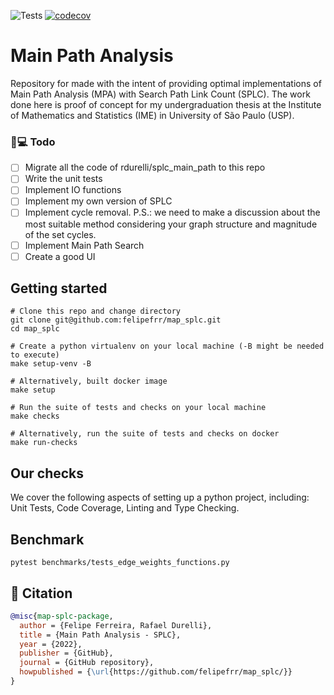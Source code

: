 ![Tests](https://github.com/felipefrr/map_splc/actions/workflows/tests.yml/badge.svg) [![codecov](https://codecov.io/gh/felipefrr/map_splc/branch/main/graph/badge.svg?token=O1ZP96FUIM)](https://codecov.io/gh/felipefrr/map_splc)

# Main Path Analysis

Repository for made with the intent of providing optimal implementations of Main Path Analysis (MPA) with Search Path Link Count (SPLC). The work done here is proof of concept for my undergraduation thesis at the Institute of Mathematics and Statistics (IME) in University of São Paulo (USP).

### 📝💻 Todo
- [ ] Migrate all the code of rdurelli/splc_main_path to this repo
- [ ] Write the unit tests
- [ ] Implement IO functions
- [ ] Implement my own version of SPLC
- [ ] Implement cycle removal. P.S.: we need to make a discussion about the most suitable method considering your graph structure and magnitude of the set cycles.
- [ ] Implement Main Path Search
- [ ] Create a good UI

## Getting started
```
# Clone this repo and change directory
git clone git@github.com:felipefrr/map_splc.git
cd map_splc

# Create a python virtualenv on your local machine (-B might be needed to execute)
make setup-venv -B

# Alternatively, built docker image
make setup

# Run the suite of tests and checks on your local machine
make checks

# Alternatively, run the suite of tests and checks on docker
make run-checks
```

## Our checks

We cover the following aspects of setting up a python project, including: Unit Tests, Code Coverage, Linting and Type Checking.


## Benchmark
```
pytest benchmarks/tests_edge_weights_functions.py
```

## 📃 Citation

```bibtex
@misc{map-splc-package,
  author = {Felipe Ferreira, Rafael Durelli},
  title = {Main Path Analysis - SPLC},
  year = {2022},
  publisher = {GitHub},
  journal = {GitHub repository},
  howpublished = {\url{https://github.com/felipefrr/map_splc/}}
}
```
